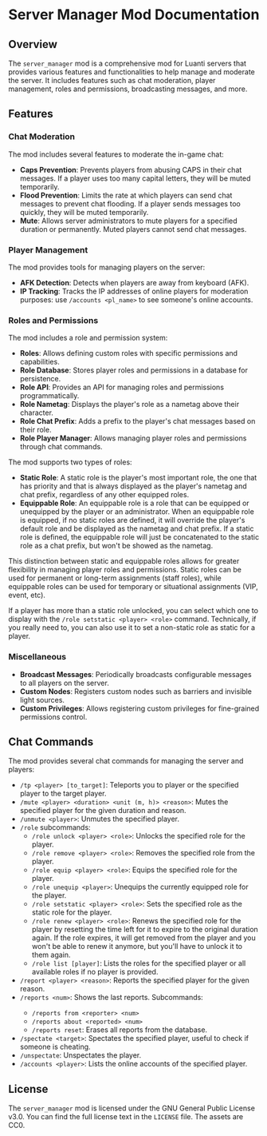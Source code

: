 # Server Manager Mod Documentation

## Overview

The `server_manager` mod is a comprehensive mod for Luanti servers that provides various features and functionalities to help manage and moderate the server. It includes features such as chat moderation, player management, roles and permissions, broadcasting messages, and more.

## Features

### Chat Moderation

The mod includes several features to moderate the in-game chat:

- **Caps Prevention**: Prevents players from abusing CAPS in their chat messages. If a player uses too many capital letters, they will be muted temporarily.
- **Flood Prevention**: Limits the rate at which players can send chat messages to prevent chat flooding. If a player sends messages too quickly, they will be muted temporarily.
- **Mute**: Allows server administrators to mute players for a specified duration or permanently. Muted players cannot send chat messages.


### Player Management

The mod provides tools for managing players on the server:

- **AFK Detection**: Detects when players are away from keyboard (AFK).
- **IP Tracking**: Tracks the IP addresses of online players for moderation purposes: use `/accounts <pl_name>` to see someone's online accounts.


### Roles and Permissions

The mod includes a role and permission system:

- **Roles**: Allows defining custom roles with specific permissions and capabilities.
- **Role Database**: Stores player roles and permissions in a database for persistence.
- **Role API**: Provides an API for managing roles and permissions programmatically.
- **Role Nametag**: Displays the player's role as a nametag above their character.
- **Role Chat Prefix**: Adds a prefix to the player's chat messages based on their role.
- **Role Player Manager**: Allows managing player roles and permissions through chat commands.

The mod supports two types of roles:

- **Static Role**: A static role is the player's most important role, the one that has priority and that is always displayed as the player's nametag and chat prefix, regardless of any other equipped roles.
- **Equippable Role**: An equippable role is a role that can be equipped or unequipped by the player or an administrator. When an equippable role is equipped, if no static roles are defined, it will override the player's default role and be displayed as the nametag and chat prefix. If a static role is defined, the equippable role will just be concatenated to the static role as a chat prefix, but won't be showed as the nametag.

This distinction between static and equippable roles allows for greater flexibility in managing player roles and permissions. Static roles can be used for permanent or long-term assignments (staff roles), while equippable roles can be used for temporary or situational assignments (VIP, event, etc).

If a player has more than a static role unlocked, you can select which one to display with the `/role setstatic <player> <role>` command. Technically, if you really need to, you can also use it to set a non-static role as static for a player.


### Miscellaneous

- **Broadcast Messages**: Periodically broadcasts configurable messages to all players on the server.
- **Custom Nodes**: Registers custom nodes such as barriers and invisible light sources.
- **Custom Privileges**: Allows registering custom privileges for fine-grained permissions control.



## Chat Commands

The mod provides several chat commands for managing the server and players:

- `/tp <player> [to_target]`: Teleports you to player or the specified player to the target player.
- `/mute <player> <duration> <unit (m, h)> <reason>`: Mutes the specified player for the given duration and reason.
- `/unmute <player>`: Unmutes the specified player.
- `/role` subcommands:
  - `/role unlock <player> <role>`: Unlocks the specified role for the player.
  - `/role remove <player> <role>`: Removes the specified role from the player.
  - `/role equip <player> <role>`: Equips the specified role for the player.
  - `/role unequip <player>`: Unequips the currently equipped role for the player.
  - `/role setstatic <player> <role>`: Sets the specified role as the static role for the player.
  - `/role renew <player> <role>`: Renews the specified role for the player by resetting the time left for it to expire to the original duration again. If the role expires, it will get removed from the player and you won't be able to renew it anymore, but you'll have to unlock it to them again.
  - `/role list [player]`: Lists the roles for the specified player or all available roles if no player is provided.
- `/report <player> <reason>`: Reports the specified player for the given reason.
- `/reports <num>`: Shows the last <num> reports. Subcommands:
  - `/reports from <reporter> <num>`
  - `/reports about <reported> <num>`
  - `/reports reset`: Erases all reports from the database.
- `/spectate <target>`: Spectates the specified player, useful to check if someone is cheating.
- `/unspectate`: Unspectates the player.
- `/accounts <player>`: Lists the online accounts of the specified player.


## License

The `server_manager` mod is licensed under the GNU General Public License v3.0. You can find the full license text in the `LICENSE` file. The assets are CC0.
